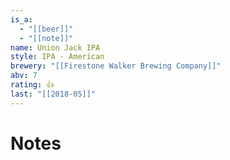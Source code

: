 ```yaml
---
is_a:
  - "[[beer]]"
  - "[[note]]"
name: Union Jack IPA
style: IPA - American
brewery: "[[Firestone Walker Brewing Company]]"
abv: 7
rating: 👍
last: "[[2018-05]]"
---
```

# Notes

